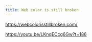 ```yaml
---
title: Web color is still broken
---
```


https://webcolorisstillbroken.com/

https://youtu.be/LKnqECcg6Gw?t=186

